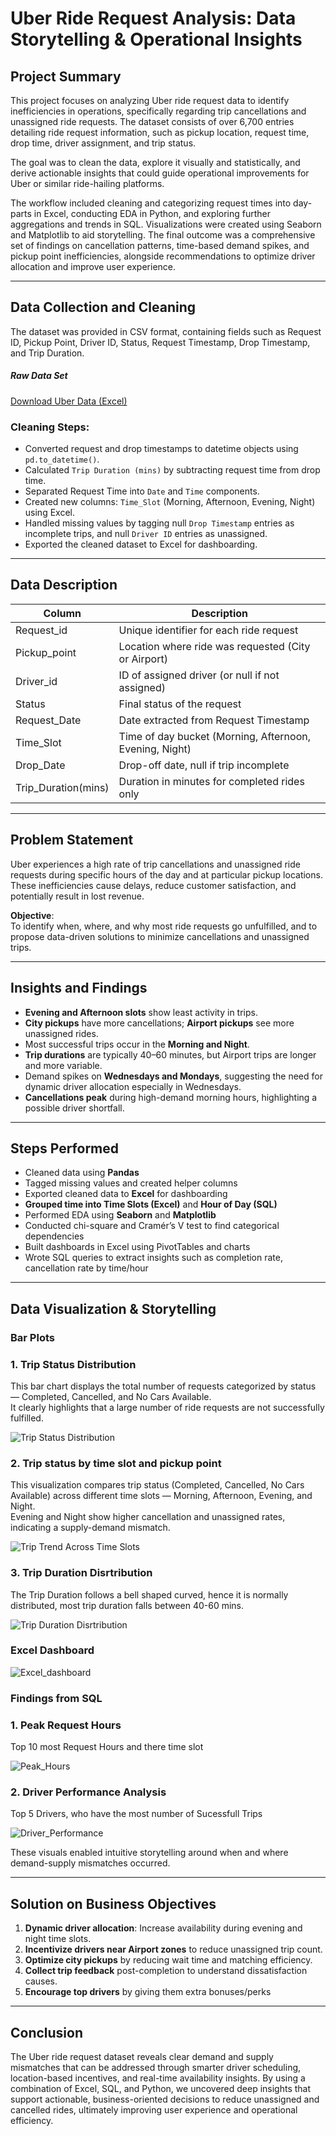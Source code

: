 # Uber Ride Request Analysis: Data Storytelling & Operational Insights

## Project Summary
This project focuses on analyzing Uber ride request data to identify inefficiencies in operations, specifically regarding trip cancellations and unassigned ride requests. The dataset consists of over 6,700 entries detailing ride request information, such as pickup location, request time, drop time, driver assignment, and trip status.

The goal was to clean the data, explore it visually and statistically, and derive actionable insights that could guide operational improvements for Uber or similar ride-hailing platforms.

The workflow included cleaning and categorizing request times into day-parts in Excel, conducting EDA in Python, and exploring further aggregations and trends in SQL. Visualizations were created using Seaborn and Matplotlib to aid storytelling. The final outcome was a comprehensive set of findings on cancellation patterns, time-based demand spikes, and pickup point inefficiencies, alongside recommendations to optimize driver allocation and improve user experience.

---

## Data Collection and Cleaning
The dataset was provided in CSV format, containing fields such as Request ID, Pickup Point, Driver ID, Status, Request Timestamp, Drop Timestamp, and Trip Duration.

##### Raw Data Set 
[Download Uber Data (Excel)](https://drive.google.com/file/d/1-d9ukSpbLJDdISdIq-xlujTKh1IzR66n/view?usp=sharing)

### Cleaning Steps:
- Converted request and drop timestamps to datetime objects using `pd.to_datetime()`.
- Calculated `Trip Duration (mins)` by subtracting request time from drop time.
- Separated Request Time into `Date` and `Time` components.
- Created new columns: `Time_Slot` (Morning, Afternoon, Evening, Night) using Excel.
- Handled missing values by tagging null `Drop Timestamp` entries as incomplete trips, and null `Driver ID` entries as unassigned.
- Exported the cleaned dataset to Excel for dashboarding.

---

## Data Description

| Column               | Description                                           |
|----------------------|-------------------------------------------------------|
| Request_id           | Unique identifier for each ride request              |
| Pickup_point         | Location where ride was requested (City or Airport)  |
| Driver_id            | ID of assigned driver (or null if not assigned)      |
| Status               | Final status of the request                          |
| Request_Date         | Date extracted from Request Timestamp                |
| Time_Slot            | Time of day bucket (Morning, Afternoon, Evening, Night) |
| Drop_Date            | Drop-off date, null if trip incomplete               |
| Trip_Duration(mins)  | Duration in minutes for completed rides only         |

---

## Problem Statement
Uber experiences a high rate of trip cancellations and unassigned ride requests during specific hours of the day and at particular pickup locations. These inefficiencies cause delays, reduce customer satisfaction, and potentially result in lost revenue.

**Objective**:  
To identify when, where, and why most ride requests go unfulfilled, and to propose data-driven solutions to minimize cancellations and unassigned trips.

---

## Insights and Findings
- **Evening and Afternoon slots** show least activity in trips.
- **City pickups** have more cancellations; **Airport pickups** see more unassigned rides.
- Most successful trips occur in the **Morning and Night**.
- **Trip durations** are typically 40–60 minutes, but Airport trips are longer and more variable.
- Demand spikes on **Wednesdays and Mondays**, suggesting the need for dynamic driver allocation especially in Wednesdays.
- **Cancellations peak** during high-demand morning hours, highlighting a possible driver shortfall.

---

##  Steps Performed
- Cleaned data using **Pandas**
- Tagged missing values and created helper columns
- Exported cleaned data to **Excel** for dashboarding
- **Grouped time into Time Slots (Excel)** and **Hour of Day (SQL)**
- Performed EDA using **Seaborn** and **Matplotlib**
- Conducted chi-square and Cramér’s V test to find categorical dependencies
- Built dashboards in Excel using PivotTables and charts
- Wrote SQL queries to extract insights such as completion rate, cancellation rate by time/hour

---

## Data Visualization & Storytelling
### Bar Plots
### 1. Trip Status Distribution
This bar chart displays the total number of requests categorized by status — Completed, Cancelled, and No Cars Available.  
It clearly highlights that a large number of ride requests are not successfully fulfilled.

![Trip Status Distribution](Trip_Status_Distribution.png)

### 2. Trip status by time slot and pickup point
This visualization compares trip status (Completed, Cancelled, No Cars Available) across different time slots — Morning, Afternoon, Evening, and Night.  
Evening and Night show higher cancellation and unassigned rates, indicating a supply-demand mismatch.

![Trip Trend Across Time Slots](Trip_trend_across_timeslots.png)

### 3. Trip Duration Disrtribution
The Trip Duration follows a bell shaped curved, hence it is normally distributed, most trip duration falls between 40-60 mins. 

![Trip Duration Disrtribution](Trip_Duration.png) 


### **Excel Dashboard**

![Excel_dashboard](Excel_Dashboard.png)


### **Findings from SQL**

### 1. Peak Request Hours
Top 10 most Request Hours and there time slot

![Peak_Hours](Peak_hours.png)

### 2. Driver Performance Analysis
Top 5 Drivers, who have the most number of Sucessfull Trips

![Driver_Performance](Driver_Performance_Analysis.png)

These visuals enabled intuitive storytelling around when and where demand-supply mismatches occurred.

---

## Solution on Business Objectives
1. **Dynamic driver allocation**: Increase availability during evening and night time slots.
2. **Incentivize drivers near Airport zones** to reduce unassigned trip count.
3. **Optimize city pickups** by reducing wait time and matching efficiency.
4. **Collect trip feedback** post-completion to understand dissatisfaction causes.
5. **Encourage top drivers** by giving them extra bonuses/perks
---

## Conclusion
The Uber ride request dataset reveals clear demand and supply mismatches that can be addressed through smarter driver scheduling, location-based incentives, and real-time availability insights. By using a combination of Excel, SQL, and Python, we uncovered deep insights that support actionable, business-oriented decisions to reduce unassigned and cancelled rides, ultimately improving user experience and operational efficiency.
